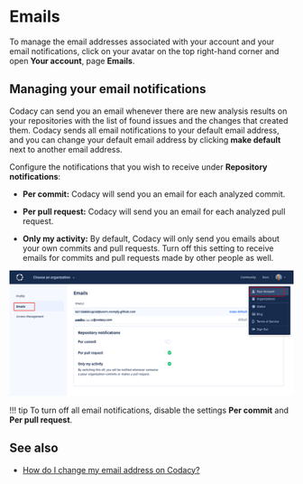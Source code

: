 # Emails

To manage the email addresses associated with your account and your email notifications, click on your avatar on the top right-hand corner and open **Your account**, page **Emails**.

## Managing your email notifications

Codacy can send you an email whenever there are new analysis results on your repositories with the list of found issues and the changes that created them. Codacy sends all email notifications to your default email address, and you can change your default email address by clicking **make default** next to another email address.

Configure the notifications that you wish to receive under **Repository notifications**:

-   **Per commit:** Codacy will send you an email for each analyzed commit.

-   **Per pull request:** Codacy will send you an email for each analyzed pull request.

-   **Only my activity:** By default, Codacy will only send you emails about your own commits and pull requests. Turn off this setting to receive emails for commits and pull requests made by other people as well.

![Email settings](images/emails-notifications.png)

!!! tip
    To turn off all email notifications, disable the settings **Per commit** and **Per pull request**.

## See also

-   [How do I change my email address on Codacy?](../faq/general/how-do-i-change-my-email-address-on-codacy.md)
